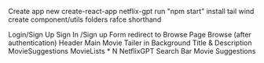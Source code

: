 Create app new create-react-app netflix-gpt
run "npm start"
install tail wind
create component/utils folders
rafce shorthand

Login/Sign Up
    Sign In /Sign up Form
    redirect to Browse Page
Browse (after authentication)
    Header
    Main Movie
        Tailer in Background
        Title & Description
        MovieSuggestions
            MovieLists * N
NetflixGPT
    Search Bar
    Movie Suggestions